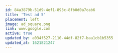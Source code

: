 ```yaml
---
id: 84a3879b-51d9-4ef1-893c-8fb0d0a7cab6
title: 'Test ad 5'
placement: left
image: ad_square.png
link: www.google.com
active: true
updated_by: a034f527-2110-44df-82f7-baa1cb1b5355
updated_at: 1621821247
---
```

